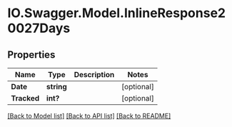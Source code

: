 # IO.Swagger.Model.InlineResponse20027Days
## Properties

Name | Type | Description | Notes
------------ | ------------- | ------------- | -------------
**Date** | **string** |  | [optional] 
**Tracked** | **int?** |  | [optional] 

[[Back to Model list]](../README.md#documentation-for-models) [[Back to API list]](../README.md#documentation-for-api-endpoints) [[Back to README]](../README.md)

